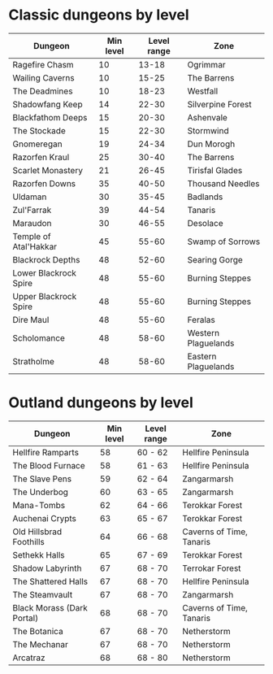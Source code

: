 # Classic dungeons by level

| Dungeon | Min level | Level range | Zone |
| ------- | --------- | ----------- | ---- |
| Ragefire Chasm |  10 |    13-18 | Ogrimmar |
| Wailing Caverns | 10 |    15-25 | The Barrens |
| The Deadmines |   10 |    18-23 | Westfall |
| Shadowfang Keep | 14 |    22-30 | Silverpine Forest |
| Blackfathom Deeps |   15 |    20-30 | Ashenvale |
| The Stockade |    15 |    22-30 | Stormwind |
| Gnomeregan    | 19 |    24-34 | Dun Morogh |
| Razorfen Kraul |  25 |    30-40 | The Barrens |
| Scarlet Monastery |   21 |    26-45 | Tirisfal Glades |
| Razorfen Downs |  35 |    40-50 | Thousand Needles |
| Uldaman |  30 |    35-45 | Badlands |
| Zul'Farrak |   39 |    44-54 | Tanaris |
| Maraudon  | 30 |    46-55 | Desolace |
| Temple of Atal'Hakkar | 45 | 55-60 | Swamp of Sorrows |
| Blackrock Depths |    48 |    52-60 | Searing Gorge |
| Lower Blackrock Spire | 48 | 55-60 | Burning Steppes |
| Upper Blackrock Spire | 48 | 55-60 | Burning Steppes |
| Dire Maul |	48 |	55-60 | Feralas |
| Scholomance |	48 |	58-60 | Western Plaguelands |
| Stratholme |	48 |	58-60 | Eastern Plaguelands |

# Outland dungeons by level

| Dungeon | Min level | Level range | Zone |
| ------- | --------- | ----------- | ---- |
| Hellfire Ramparts	| 58 |	60 - 62	| Hellfire Peninsula |
| The Blood Furnace	| 58 |	61 - 63	| Hellfire Peninsula |
| The Slave Pens	| 59 |	62 - 64	| Zangarmarsh |
| The Underbog	| 60 |	63 - 65	| Zangarmarsh |
| Mana-Tombs	| 62 |	64 - 66	| Terokkar Forest |
| Auchenai Crypts	| 63 |	65 - 67	| Terokkar Forest |
| Old Hillsbrad Foothills	| 64 |	66 - 68	| Caverns of Time, Tanaris |
| Sethekk Halls	| 65 | 67 - 69 | Terokkar Forest |
| Shadow Labyrinth	| 67 | 68 - 70 | Terrokar Forest |
| The Shattered Halls	| 67 | 68 - 70 | Hellfire Peninsula |
| The Steamvault	| 67 | 68 - 70 | Zangarmarsh |
| Black Morass (Dark Portal) | 68 |	68 - 70	| Caverns of Time, Tanaris |
| The Botanica	| 67 | 68 - 70 | Netherstorm |
| The Mechanar	| 67 | 68 - 70 | Netherstorm |
| Arcatraz	| 68 | 68 - 80 | Netherstorm |
